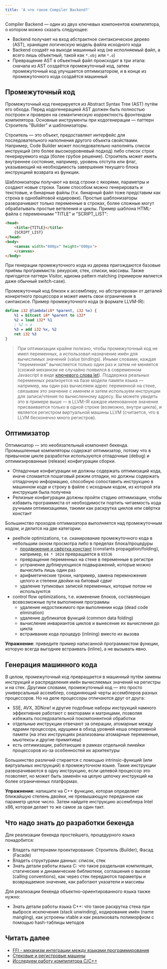 ```yaml
---
title: 'А что такое Compiler Backend?'
---
```


Compiler Backend &mdash; один из двух ключевых компонентов компилятора, о котором можно сказать следующее:

- Backend получает на вход абстрактное синтаксическое дерево (AST), хранящее логическую модель файла исходного кода
- Backend создаёт на выходе машинный код (не исполняемый файл, а всего лишь объектный, такой как `*.obj` или `*.o`)
- Превращение AST в объектный файл происходит в три этапа: сначала из AST создаётся промежуточный код, затем промежуточный код улучшается оптимизатором, и в конце из промежуточного кода создаётся машинный

## Промежуточный код

Промежуточный код генерируется из Abstract Syntax Tree (AST) путём его обхода. Перед кодогенерацией AST должен быть полностью построен и проверен на семантическую корректность фронтендом компилятора. Основные инструменты при кодогенерации &mdash; паттерн Строитель "Builder" и шаблонизаторы.

Строитель &mdash; это объект, предоставляет интерфейс для последовательного наполнения другого объекта свойствами. Например, Code Builder может последовательно наполнять список инструкций (это более высокоуровневый подход) либо список строк генерируемого кода (более грубое решение). Строитель может иметь внутреннее состояние, например, уровень отступа или флаг, указывающий на необходимость завершения текущего блока инструкцией возврата из функции.

Шаблонизаторы получают на вход строки с якорями, параметры и создают новые строки. Таким способом можно генерировать и текстовые, и бинарные файлы (т.к. бинарный файл тоже представим как строка в однобайтовой кодировке). Простые шаблонизаторы разворачивают только переменные в строках, более сложные могут обрабатывать простые ветвления и циклы. Пример шаблона HTML-файла с переменными "TITLE" и "SCRIPT_LIST":

```html
<head>
    <title>{TITLE}</title>
    {SCRIPT_LIST}
</head>
<body>
    <canvas width="800px" height="600px">
    </canvas>
</body>
```

При генерации промежуточного кода из дерева пригождаются базовые приёмы программиста: рекурсия, стек, списки, массивы. Также пригодятся паттерн Visitor, идиома pattern matching (примером является даже обычный switch-case).

Промежуточный код близок к ассемблеру, но абстрагирован от деталей конкретного процессора и может иметь свои ограничения в синтаксисе. Пример промежуточного кода (в формате LLVM-IR):

```llvm
define i32 @lambda(i8* %parent, i32 %x) {
    %1 = bitcast i8* %parent to i32*
    %2 = load i32* %1
    ; %2 = a
    %3 = add i32 %x, %2
    ret i32 %3
}
```

> При оптимизации крайне полезно, чтобы промежуточный код не имел переменных, а использовал назначение имён для вычислимых значений (value bindings). Иными словами, каждая "переменная" вычисляется только один раз и затем не меняется (схожий механизм не случайно появился в современном Javascript в виде [ключевого слова let](https://learn.javascript.ru/let-const)). Поддержка реальных переменных реализуется на базе модели памяти языка &mdash; например, мы один раз вычисляем адрес переменной на стеке, связывам это значение с именем и затем используем инструкции для записи/чтения по вычисленному адресу. Вы можете увидеть это в примере выше &mdash; в LLVM-IR каждое именованное значение присваивается только в одной строке (возможно, внутри цикла), и является регистром виртуальной машины LLVM (считается, что в LLVM бесконечно много регистров).

## Оптимизатор

Оптимизатор &mdash; это необязательный компонент бекенда. Промышленные компиляторы содержат оптимизатор, потому что в привычном цикле разработки используются отладочные (debug) и оптимизированные (release) конфигурации сборки.

- Отладочные конфигурации не должны содержать оптимизаций кода, иначе сломается пошаговый режим отладки, но должны содержать отладочную информацию, способную сопоставить инструкцию в машинном коде и строку в файле с исходным кодом, из которой эта инструкция была получена
- Релизные конфигурации должны пройти стадию оптимизации, чтобы избавить программиста от необходимости портить читаемость кода ручными оптимизациями, такими как раскрутка циклов или свёртка констант

Большинство проходов оптимизатора выполняется над промежуточным кодом, и делится на две категории:

 - peelhole optimizations, т.е. сканирование промежуточного кода в небольшим окном просмотра либо в пределах блока/процедуры
    - [продвижение и свёртка констант](https://ru.wikipedia.org/wiki/%D0%A1%D0%B2%D1%91%D1%80%D1%82%D0%BA%D0%B0_%D0%BA%D0%BE%D0%BD%D1%81%D1%82%D0%B0%D0%BD%D1%82) (constants propagation/folding), например, `64 * 1024` превращается в `65536`
    - превращение переменных на стеке в переменные в регистре
    - устранение дублирующихся подвыражений, которые можно вычислить лишь один раз
    - арифметические трюки, например, замена перемножения целого и степени двойки на битовый сдвиг
    - удаление тупиковых записей переменных, которые потом не используются
 - control flow optimizations, т.е. изменение блоков, составляющих всевозможные пути выполнения программы
    - удаление недостижимого при выполнении кода (dead code elimination)
    - удаление дубликатов функций (common data folding)
    - вычисление инвариантов циклов и вынесение их вычисления до цикла
    - встраивание кода процедур (inlining) вместо их вызова

**Упражнение**: приведите пример написанной программистом функции, которую всегда выгоднее встраивать (inline), а не вызывать явно.

## Генерация машинного кода

В целом, промежуточный код превращается в машинный путём замены инструкций и распределения имён вычисляемых значений на регистры и на стек. Другими словами, промежуточный код &mdash; это просто универсальный ассемблер, соединяющий черты ассемблеров разных процессоров. Но на деле процессоры отличаются друг от друга:

- SSE, AVX, 3DNow! и другие подобные наборы инструкций намного эффективнее работают с векторами и матрицами, позволяя избежать последовательной покомпонентной обработки
- отдельные инструкции отвечают за операции, атомарные между ядрами процессора, идущими в обход уровней кеша оперативной памяти (на этих инструкциях реализованы атомарные переменные, мьютексы и другие примитивы)
- есть оптимизации, работающие в рамках отдельной линейки процессоров из-за особенностей их архитектуры

Большинство различий стирается с помощью intrinsic-функций (или виртуальных инструкций) в промежуточном языке. Такие инструкции разворачиваются в одну инструкцию, если целевой процессор это позволяет, но может быть заменён на целую цепочку инструкций на более ограниченных платформах.

**Упражнение**: напишите на C++ функцию, которая определяет ближайшую степень двойки, не превышающую переданное как параметр целое число. Затем найдите инструкцию ассемблера Intel x86, которая делает то же самое за один такт.

## Что надо знать до разработки бекенда

Для реализации бекенда простейшего, процедурного языка понадобится:

- Владеть паттернами проектирования: Строитель (Builder), Фасад (Facade)
- Владеть структурами данных: список, стек
- Знать детали работы языка C: что такое раздельная компиляция, статические и динамические библиотеки, соглашения о вызове (calling conventions), как через стек передаются параметры и возвращаемое значение, как работают указатели и массивы

Для реализации бекенда объектно-ориентированного языка также нужно:

- Знать детали работы языка C++: что такое раскрутка стека при выбросе исключения (stack unwinding), кодирование имён (name mangling), как устроены vtable и как реализовать полиморфизм с помощью hash-таблицы методов

## Читать далее

- [FFI - механизм интеграции между языками программирования](/compilers/backend_ffi.html)
- [Стековые и регистровые машины](/compilers/stack_and_register.html)
- [Исследуем работу компилятора C/C++](/compilers/c_in_depth.html)

